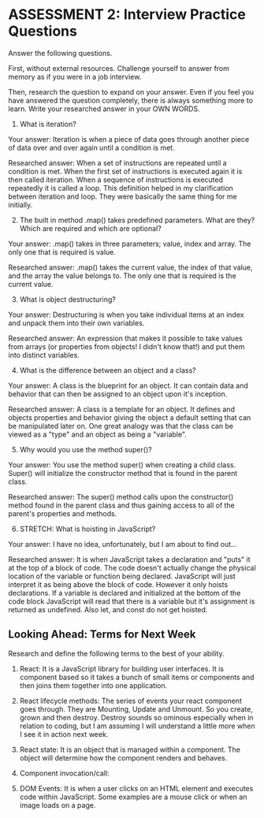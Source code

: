 # ASSESSMENT 2: Interview Practice Questions

Answer the following questions.

First, without external resources. Challenge yourself to answer from memory as if you were in a job interview.

Then, research the question to expand on your answer. Even if you feel you have answered the question completely, there is always something more to learn. Write your researched answer in your OWN WORDS.

1. What is iteration?

  Your answer: Iteration is when a piece of data goes through another piece of data over and over again until a condition is met.

  Researched answer: When a set of instructions are repeated until a condition is met. When the first set of instructions is executed again it is then called iteration. When a sequence of instructions is executed repeatedly it is called a loop. This definition helped in my clarification between iteration and loop. They were basically the same thing for me initially.


2. The built in method .map() takes predefined parameters. What are they? Which are required and which are optional?

  Your answer: .map() takes in three parameters; value, index and array. The only one that is required is value.

  Researched answer: .map() takes the current value, the index of that value, and the array the value belongs to. The only one that is required is the current value.


3. What is object destructuring?

  Your answer: Destructuring is when you take individual items at an index and unpack them into their own variables.

  Researched answer: An expression that makes it possible to take values from arrays (or properties from objects! I didn't know that!) and put them into distinct variables.


4. What is the difference between an object and a class?

  Your answer: A class is the blueprint for an object. It can contain data and behavior that can then be assigned to an object upon it's inception.

  Researched answer: A class is a template for an object. It defines and objects properties and behavior giving the object a default setting that can be manipulated later on. One great analogy was that the class can be viewed as a "type" and an object as being a "variable".


5. Why would you use the method super()?

  Your answer: You use the method super() when creating a child class. Super() will initialize the constructor method that is found in the parent class.

  Researched answer: The super() method calls upon the constructor() method found in the parent class and thus gaining access to all of the parent's properties and methods.



6. STRETCH: What is hoisting in JavaScript?

  Your answer: I have no idea, unfortunately, but I am about to find out...

  Researched answer: It is when JavaScript takes a declaration and "puts" it at the top of a block of code. The code doesn't actually change the physical location of the variable or function being declared. JavaScript will just interpret it as being above the block of code. However it only hoists declarations. If a variable is declared and initialized at the bottom of the code block JavaScript will read that there is a variable but it's assignment is returned as undefined. Also let, and const do not get hoisted.

## Looking Ahead: Terms for Next Week

Research and define the following terms to the best of your ability.

1. React: It is a JavaScript library for building user interfaces. It is component based so it takes a bunch of small items or components and then joins them together into one application.

2. React lifecycle methods: The series of events your react component goes through. They are Mounting, Update and Unmount. So you create, grown and then destroy.
Destroy sounds so ominous especially when in relation to coding, but I am assuming I will understand a little more when I see it in action next week.

3. React state: It is an object that is managed within a component. The object will determine how the component renders and behaves.

4. Component invocation/call:

5. DOM Events: It is when a user clicks on an HTML element and executes code within JavaScript. Some examples are a mouse click or when an image loads on a page. 

